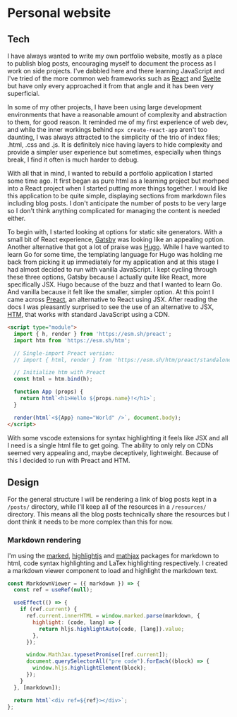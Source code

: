 # Personal website

## Tech

I have always wanted to write my own portfolio website, mostly as a place to publish blog posts, encouraging myself to document the process as I work on side projects. I've dabbled here and there learning JavaScript and I've tried of the more common web frameworks such as [React](https://react.dev/) and [Svelte](https://svelte.dev/) but have only every approached it from that angle and it has been very superficial.

In some of my other projects, I have been using large development environments that have a reasonable amount of complexity and abstraction to them, for good reason. It reminded me of my first experience of web dev, and while the inner workings behind `npx create-react-app` aren't too daunting, I was always attracted to the simplicity of the trio of index files; .html, .css and .js. It is definitely nice having layers to hide complexity and provide a simpler user experience but sometimes, especially when things break, I find it often is much harder to debug.

With all that in mind, I wanted to rebuild a portfolio application I started some time ago. It first began as pure html as a learning project but morhped into a React project when I started putting more things together. I would like this application to be quite simple, displaying sections from markdown files including blog posts. I don't anticipate the number of posts to be very large so I don't think anything complicated for managing the content is needed either.

To begin with, I started looking at options for static site generators. With a small bit of React experience, [Gatsby](https://www.gatsbyjs.com/) was looking like an appealing option. Another alternative that got a lot of praise was [Hugo](https://gohugo.io/). While I have wanted to learn Go for some time, the templating language for Hugo was holding me back from picking it up immediately for my application and at this stage I had almost decided to run with vanilla JavaScript. I kept cycling through these three options, Gatsby because I actually quite like React, more specifically JSX. Hugo because of the buzz and that I wanted to learn Go. And vanilla because it felt like the smaller, simpler option. At this point I came across [Preact](https://preactjs.com/), an alternative to React using JSX. After reading the docs I was pleasantly surprised to see the use of an alternative to JSX, [HTM](https://github.com/developit/htm), that works with standard JavaScript using a CDN.

```html
<script type="module">
  import { h, render } from 'https://esm.sh/preact';
  import htm from 'https://esm.sh/htm';

  // Single-import Preact version:
  // import { html, render } from 'https://esm.sh/htm/preact/standalone'

  // Initialize htm with Preact
  const html = htm.bind(h);

  function App (props) {
    return html`<h1>Hello ${props.name}!</h1>`;
  }

  render(html`<${App} name="World" />`, document.body);
</script>
```

With some vscode extensions for syntax highlighting it feels like JSX and all I need is a single html file to get going. The ability to only rely on CDNs seemed very appealing and, maybe deceptively, lightweight. Because of this I decided to run with Preact and HTM.

## Design

For the general structure I will be rendering a link of blog posts kept in a `/posts/` directory, while I'll keep all of the resources in a `/resources/` directory. This means all the blog posts technically share the resources but I dont think it needs to be more complex than this for now.

### Markdown rendering

I'm using the [marked](https://github.com/markedjs/marked), [highlightjs](https://github.com/highlightjs/highlight.js) and [mathjax](https://github.com/mathjax/MathJax-src) packages for markdown to html, code syntax highlighting and LaTex highlighting respectively. I created a markdown viewer component to load and highlight the markdown text.

```JavaScript
const MarkdownViewer = ({ markdown }) => {
  const ref = useRef(null);

  useEffect(() => {
    if (ref.current) {
      ref.current.innerHTML = window.marked.parse(markdown, {
        highlight: (code, lang) => {
          return hljs.highlightAuto(code, [lang]).value;
        },
      });

      window.MathJax.typesetPromise([ref.current]);
      document.querySelectorAll("pre code").forEach((block) => {
        window.hljs.highlightElement(block);
      });
    }
  }, [markdown]);

  return html`<div ref=${ref}></div>`;
};
```
